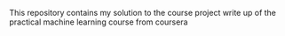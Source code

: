This repository contains my solution to the course project write up of the practical machine learning course from coursera